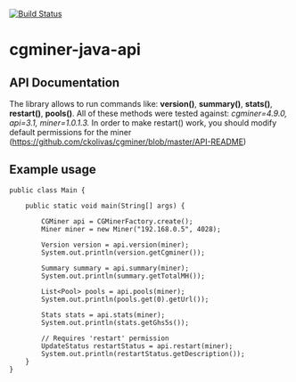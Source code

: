 [![Build Status](https://travis-ci.org/fabianpol/cgminer-java-api.svg?branch=master)](https://travis-ci.org/fabianpol/cgminer-java-api)

# cgminer-java-api

## API Documentation

The library allows to run commands like: **version()**, **summary()**, **stats()**, **restart()**, **pools()**.
All of these methods were tested against: *cgminer=4.9.0, api=3.1, miner=1.0.1.3.*
In order to make restart() work, you should modify default permissions for the miner (https://github.com/ckolivas/cgminer/blob/master/API-README)



## Example usage

    public class Main {

		public static void main(String[] args) {
		
			CGMiner api = CGMinerFactory.create();
			Miner miner = new Miner("192.168.0.5", 4028);
			
			Version version = api.version(miner);
			System.out.println(version.getCgminer());
			
			Summary summary = api.summary(miner);
			System.out.println(summary.getTotalMH());
			
			List<Pool> pools = api.pools(miner);
			System.out.println(pools.get(0).getUrl());
			
			Stats stats = api.stats(miner);
			System.out.println(stats.getGhs5s());
			
			// Requires 'restart' permission
			UpdateStatus restartStatus = api.restart(miner);
			System.out.println(restartStatus.getDescription());
		}
	}
	
	
